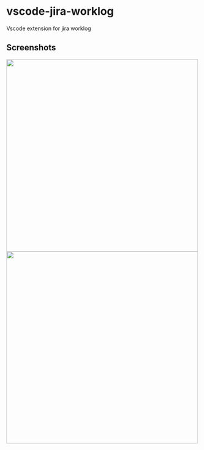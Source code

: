 # vscode-jira-worklog

Vscode extension for jira worklog

## Screenshots

<img src="https://github.com/aduryagin/jira-vscode-worklog/blob/master/screenshots/start.png?raw=true" width="500"/>
<img src="https://github.com/aduryagin/jira-vscode-worklog/blob/master/screenshots/pause.png?raw=true" width="500"/>